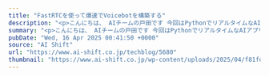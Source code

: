 ```yaml
---
title: "FastRTCを使って爆速でVoicebotを構築する"
description: "<p>こんにちは、 AIチームの戸田です 今回はPythonでリアルタイムなAIアプリケーションを作る際に役立つライブラリ、FastRTCを使って簡単なVoicebotを構築してみたいと思います。 FastRTC FastRT [&#8230;]</p> <p>投稿 <a href='https://www.ai-shift.co.jp/techblog/5680' rel='nofollow'>FastRTCを使って爆速でVoicebotを構築する</a> は <a href='https://www.ai-shift.co.jp' rel='nofollow'>株式会社AI Shift</a> に最初に表示されました。</p>"
summary: "<p>こんにちは、 AIチームの戸田です 今回はPythonでリアルタイムなAIアプリケーションを作る際に役立つライブラリ、FastRTCを使って簡単なVoicebotを構築してみたいと思います。 FastRTC FastRT [&#8230;]</p> <p>投稿 <a href='https://www.ai-shift.co.jp/techblog/5680' rel='nofollow'>FastRTCを使って爆速でVoicebotを構築する</a> は <a href='https://www.ai-shift.co.jp' rel='nofollow'>株式会社AI Shift</a> に最初に表示されました。</p>"
pubDate: "Wed, 16 Apr 2025 00:41:50 +0000"
source: "AI Shift"
url: "https://www.ai-shift.co.jp/techblog/5680"
thumbnail: "https://www.ai-shift.co.jp/wp-content/uploads/2025/04/f81fd2e4c52864042852c112ce927ae2.png"
---
```


